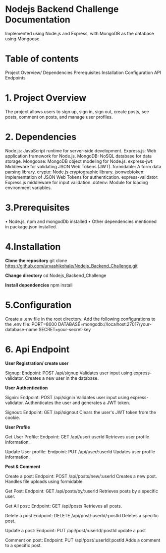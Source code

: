 # Nodejs Backend Challenge Documentation

Implemented using Node.js and Express, with MongoDB as the database using Mongoose.

# Table of contents
Project Overview/
Dependencies
Prerequisites
Installation
Configuration
API Endpoints


# 1. Project Overview <a name="project-overview"></a>
The project allows users to sign up, sign in, sign out, create posts, see posts, comment on posts, and manage user profiles.

# 2. Dependencies <a name="dependencies"></a>
Node.js: JavaScript runtime for server-side development.
Express.js: Web application framework for Node.js.
MongoDB: NoSQL database for data storage.
Mongoose: MongoDB object modeling for Node.js.
express-jwt: Middleware for validating JSON Web Tokens (JWT).
formidable: A form data parsing library.
crypto: Node.js cryptographic library.
jsonwebtoken: Implementation of JSON Web Tokens for authentication.
express-validator: Express.js middleware for input validation.
dotenv: Module for loading environment variables.

# 3.Prerequisites <a name="Prerequisites"></a>
• Node.js, npm and mongodDb installed 
• Other dependencies mentioned in package.json installed.

# 4.Installation <a name="installation"></a>
**Clone the repository**
git clone https://github.com/urvashikohale/Nodejs_Backend_Challenge.git

**Change directory**
cd Nodejs_Backend_Challenge

**Install dependencies**
npm install

# 5.Configuration <a name="configuration"></a>
Create a .env file in the root directory.
Add the following configurations to the .env file: 
PORT=8000 
DATABASE=mongodb://localhost:27017/your-database-name 
SECRET=your-secret-key


# 6. Api Endpoint <a name="api-routes"></a>

**User Registration/ create user**

Signup:
Endpoint: POST /api/signup
Validates user input using express-validator.
Creates a new user in the database.

**User Authentication**

Signin:
Endpoint: POST /api/signin
Validates user input using express-validator.
Authenticates the user and generates a JWT token.

Signout:
Endpoint: GET /api/signout
Clears the user's JWT token from the cookie.

**User Profile**

Get User Profile:
Endpoint: GET /api/user/:userId
Retrieves user profile information.

Update User profile:
Endpoint: PUT /api/user/:userId
Updates user profile information.

**Post & Comment**

Create a post:
Endpoint: POST /api/posts/new/:userId
Creates a new post.
Handles file uploads using formidable.

Get Post:
Endpoint: GET /api/posts/by/:userId
Retrieves posts by a specific user.

Get All post:
Endpoint: GET /api/posts
Retrieves all posts.

Delete a post
Endpoint: DELETE /api/post/:userId/:postId
Deletes a specific post.

Update a post:
Endpoint: PUT /api/post/:userId/:postId
update a post

Comment on post:
Endpoint: PUT /api/post/:userId/:postId
Adds a comment to a specific post.







